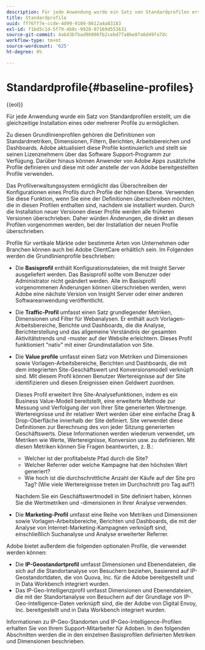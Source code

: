 ```yaml
---
description: Für jede Anwendung wurde ein Satz von Standardprofilen erstellt, mit denen ein oder mehrere Profile gleichzeitig installiert werden können.
title: Standardprofile
uuid: ff76ff7e-ccde-4d99-9109-8612a4a83183
exl-id: f1bd5c1d-5f79-4b8c-9928-97169d553631
source-git-commit: 4ab43bfbad96096fb2cebd77a8be8fa6d49fa7dc
workflow-type: tm+mt
source-wordcount: '625'
ht-degree: 0%

---
```


# Standardprofile{#baseline-profiles}

{{eol}}

Für jede Anwendung wurde ein Satz von Standardprofilen erstellt, um die gleichzeitige Installation eines oder mehrerer Profile zu ermöglichen.

Zu diesen Grundlinienprofilen gehören die Definitionen von Standardmetriken, Dimensionen, Filtern, Berichten, Arbeitsbereichen und Dashboards. Adobe aktualisiert diese Profile kontinuierlich und stellt sie seinen Lizenznehmern über das Software Support-Programm zur Verfügung. Darüber hinaus können Anwender von Adobe Apps zusätzliche Profile definieren und diese mit oder anstelle der von Adobe bereitgestellten Profile verwenden.

Das Profilverwaltungssystem ermöglicht das Überschreiben der Konfigurationen eines Profils durch Profile der höheren Ebene. Verwenden Sie diese Funktion, wenn Sie eine der Definitionen überschreiben möchten, die in diesen Profilen enthalten sind, nachdem sie installiert wurden. Durch die Installation neuer Versionen dieser Profile werden alle früheren Versionen überschrieben. Daher würden Änderungen, die direkt an diesen Profilen vorgenommen werden, bei der Installation der neuen Profile überschrieben.

Profile für vertikale Märkte oder bestimmte Arten von Unternehmen oder Branchen können auch bei Adobe ClientCare erhältlich sein. Im Folgenden werden die Grundlinienprofile beschrieben:

* Die **Basisprofil** enthält Konfigurationsdateien, die mit Insight Server ausgeliefert werden. Das Basisprofil sollte vom Benutzer oder Administrator nicht geändert werden. Alle im Basisprofil vorgenommenen Änderungen können überschrieben werden, wenn Adobe eine nächste Version von Insight Server oder einer anderen Softwareanwendung veröffentlicht.
* Die **Traffic-Profil** umfasst einen Satz grundlegender Metriken, Dimensionen und Filter für Webanalysen. Er enthält auch Vorlagen-Arbeitsbereiche, Berichte und Dashboards, die die Analyse, Berichterstellung und das allgemeine Verständnis der gesamten Aktivitätstrends und -muster auf der Website erleichtern. Dieses Profil funktioniert &quot;nativ&quot; mit einer Grundinstallation von Site.
* Die **Value profile** umfasst einen Satz von Metriken und Dimensionen sowie Vorlagen-Arbeitsbereiche, Berichten und Dashboards, die mit dem integrierten Site-Geschäftswert und Konversionsmodell verknüpft sind. Mit diesem Profil können Benutzer Wertereignisse auf der Site identifizieren und diesen Ereignissen einen Geldwert zuordnen.

   Dieses Profil erweitert Ihre Site-Analysefunktionen, indem es ein Business Value-Modell bereitstellt, eine erweiterte Methode zur Messung und Verfolgung der von Ihrer Site generierten Wertmenge. Wertereignisse und ihr relativer Wert werden über eine einfache Drag &amp; Drop-Oberfläche innerhalb der Site definiert. Site verwendet diese Definitionen zur Berechnung des von jeder Sitzung generierten Geschäftswerts. Diese Informationen werden wiederum verwendet, um Metriken wie Werte, Wertereignisse, Konversion usw. zu definieren. Mit diesen Metriken können Sie Fragen beantworten, z. B.:

   * Welcher ist der profitabelste Pfad durch die Site?
   * Welcher Referrer oder welche Kampagne hat den höchsten Wert generiert?
   * Wie hoch ist die durchschnittliche Anzahl der Käufe auf der Site pro Tag? (Wie viele Wertereignisse treten im Durchschnitt pro Tag auf?)

   Nachdem Sie ein Geschäftswertmodell in Site definiert haben, können Sie die Wertmetriken und -dimensionen in Ihrer Analyse verwenden.

* Die **Marketing-Profil** umfasst eine Reihe von Metriken und Dimensionen sowie Vorlagen-Arbeitsbereiche, Berichten und Dashboards, die mit der Analyse von Internet-Marketing-Kampagnen verknüpft sind, einschließlich Suchanalyse und Analyse erweiterter Referrer.

Adobe bietet außerdem die folgenden optionalen Profile, die verwendet werden können:

* Die **IP-Geostandortprofil** umfasst Dimensionen und Ebenendateien, die sich auf die Standortanalyse von Besuchern beziehen, basierend auf IP-Geostandortdaten, die von Quova, Inc. für die Adobe bereitgestellt und in Data Workbench integriert wurden.
* Das IP-Geo-Intelligenzprofil umfasst Dimensionen und Ebenendateien, die mit der Standortanalyse von Besuchern auf der Grundlage von IP-Geo-Intelligence-Daten verknüpft sind, die der Adobe von Digital Envoy, Inc. bereitgestellt und in Data Workbench integriert wurden.

Informationen zu IP-Geo-Standorten und IP-Geo-Intelligence-Profilen erhalten Sie von Ihrem Support-Mitarbeiter für Adoben. In den folgenden Abschnitten werden die in den einzelnen Basisprofilen definierten Metriken und Dimensionen beschrieben.
